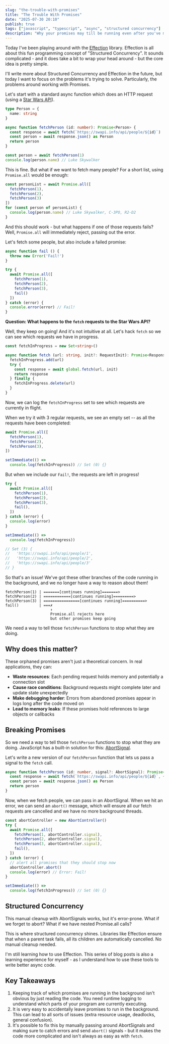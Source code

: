 ```yaml
---
slug: "the-trouble-with-promises"
title: "The Trouble With Promises"
date: "2025-07-30 20:10"
publish: true
tags: ["javascript", "typescript", "async", "structured concurrency"]
description: "Why your promises may till be running even after you've moved on."
---
```


Today I've been playing around with the [Effection](https://frontside.com/effection/) library. Effection is all about this fun programming concept of "Structured Concurrency". It sounds complicated - and it does take a bit to wrap your head around - but the core idea is pretty simple. 

I'll write more about Structured Concurrency and Effection in the future, but today I want to focus on the problems it's trying to solve. Particularly, the problems around working with Promises.

Let's start with a standard async function which does an HTTP request (using a [Star Wars API](https://swapi.info)).

```typescript
type Person = {
  name: string
}

async function fetchPerson (id: number): Promise<Person> {
  const response = await fetch(`https://swapi.info/api/people/${id}`)
  const person = await response.json() as Person
  return person
}

const person = await fetchPerson(1)
console.log(person.name) // Luke Skywalker
```

This is fine. But what if we want to fetch many people?
For a short list, using `Promise.all` would be enough:

```typescript
const personList = await Promise.all([
  fetchPerson(1),
  fetchPerson(2),
  fetchPerson(3)
])
for (const person of personList) {
  console.log(person.name) // Luke Skywalker, C-3PO, R2-D2
}
```

And this should work - but what happens if one of those requests fails?
Well, `Promise.all` will immediately reject, passing out the error.

Let's fetch some people, but also include a failed promise:

```typescript
async function fail () {
  throw new Error('Fail!')
}

try {
  await Promise.all([
    fetchPerson(1),
    fetchPerson(2),
    fetchPerson(3),
    fail()
  ])
} catch (error) {
  console.error(error) // Fail!
}
```

**Question: What happens to the `fetch` requests to the Star Wars API?**

Well, they keep on going! And it's not intuitive at all. 
Let's hack `fetch` so we can see which requests we have in progress.

```typescript
const fetchInProgress = new Set<string>()

async function fetch (url: string, init?: RequestInit): Promise<Response> {
  fetchInProgress.add(url)
  try {
    const response = await global.fetch(url, init)
    return response
  } finally {
    fetchInProgress.delete(url)
  }
}
```

Now, we can log the `fetchInProgress` set to see which requests are currently in flight.

When we try it with 3 regular requests, we see an empty set -- as all the requests have been completed:

```typescript
await Promise.all([
  fetchPerson(1),
  fetchPerson(2),
  fetchPerson(3),
])

setImmediate(() =>
  console.log(fetchInProgress)) // Set (0) {}
```

But when we include our `Fail!`, the requests are left in progress!

```typescript {6}
try {
  await Promise.all([
    fetchPerson(1),
    fetchPerson(2),
    fetchPerson(3),
    fail(),
  ])
} catch (error) {
  console.log(error)
}

setImmediate(() =>
  console.log(fetchInProgress))

// Set (3) {
//   'https://swapi.info/api/people/1',
//   'https://swapi.info/api/people/2',
//   'https://swapi.info/api/people/3'
// }
```

So that's an issue! We've got these other branches of the code running in the background, and we no longer have a way to reason about them!


```
fetchPerson(1) | =======[continues running]=======>
fetchPerson(2) | ============[continues running]=========>
fetchPerson(3) | ================[continues running]==========>
fail()         | ===✗
                    ↑ 
                    Promise.all rejects here
                    but other promises keep going
```

We need a way to tell those `fetchPerson` functions to stop what they are doing.

## Why does this matter?

These orphaned promises aren't just a theoretical concern. In real applications, they can:
- **Waste resources**: Each pending request holds memory and potentially a connection slot
- **Cause race conditions**: Background requests might complete later and update state unexpectedly  
- **Make debugging harder**: Errors from abandoned promises appear in logs long after the code moved on
- **Lead to memory leaks**: If these promises hold references to large objects or callbacks

## Breaking Promises

So we need a way to tell those `fetchPerson` functions to stop what they are doing. JavaScript has a built-in solution for this: [AbortSignal](https://developer.mozilla.org/en-US/docs/Web/API/AbortSignal).

Let's write a new version of our `fetchPerson` function that lets us pass a signal to the `fetch` call.

```typescript
async function fetchPerson (id: number, signal?: AbortSignal): Promise<Person> {
  const response = await fetch(`https://swapi.info/api/people/${id}`, { signal })
  const person = await response.json() as Person
  return person
}
```

Now, when we fetch people, we can pass in an AbortSignal.
When we hit an error, we can send an `abort()` message, which will ensure all our fetch requests are cancelled and we have no more background threads. 

```typescript {1, 10-11}
const abortController = new AbortController()
try {
  await Promise.all([
    fetchPerson(1, abortController.signal),
    fetchPerson(2, abortController.signal),
    fetchPerson(3, abortController.signal),
    fail(),
  ])
} catch (error) {
  // alert all promises that they should stop now
  abortController.abort()
  console.log(error) // Error: Fail!
}

setImmediate(() =>
  console.log(fetchInProgress)) // Set (0) {}
```

## Structured Concurrency

This manual cleanup with AbortSignals works, but it's error-prone. What if we forget to abort? What if we have nested Promise.all calls?

This is where structured concurrency shines. Libraries like Effection ensure that when a parent task fails, all its children are automatically cancelled. No manual cleanup needed.

I'm still learning how to use Effection. This series of blog posts is also a learning experience for myself - as I understand how to use these tools to write better async code.

## Key Takeaways

1. Keeping track of which promises are running in the background isn't obvious by just reading the code. You need runtime logging to understand which parts of your program are currently executing.
2. It is very easy to accidentally leave promises to run in the background. This can lead to all sorts of issues (extra resource usage, deadlocks, general confusion).
3. It's possible to fix this by manually passing around AbortSignals and making sure to catch errors and send `abort()` signals - but it makes the code more complicated and isn't always as easy as with `fetch`.
